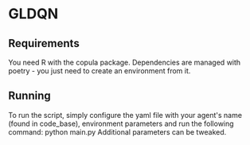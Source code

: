 # GLDQN

## Requirements
You need R with the copula package. Dependencies are managed with poetry - you just need to create an environment from it.

## Running
To run the script, simply configure the yaml file with your agent's name (found in code_base), environment parameters and run the following command:
python main.py
Additional parameters can be tweaked.
